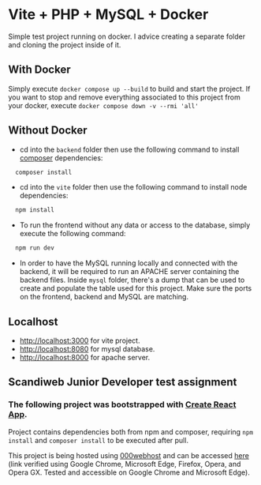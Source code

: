 # Vite + PHP + MySQL + Docker

Simple test project running on docker.
I advice creating a separate folder and cloning the project inside of it.

## With Docker

Simply execute `docker compose up --build` to build and start the project.
If you want to stop and remove everything associated to this project from your docker, execute `docker compose down -v --rmi 'all'`

## Without Docker

- cd into the `backend` folder then use the following command to install [composer](https://getcomposer.org) dependencies:

```bash
  composer install
```

- cd into the `vite` folder then use the following command to install node dependencies:

```bash
  npm install
```

- To run the frontend without any data or access to the database, simply execute the following command:

```bash
  npm run dev
```

- In order to have the MySQL running locally and connected with the backend, it will be required to run an APACHE server containing the backend files. Inside `mysql` folder, there's a dump that can be used to create and populate the table used for this project. Make sure the ports on the frontend, backend and MySQL are matching.

## Localhost

- [http://localhost:3000](http://localhost:3000) for vite project.
- [http://localhost:8080](http://localhost:8080) for mysql database.
- [http://localhost:8000](http://localhost:8000) for apache server.


## Scandiweb Junior Developer test assignment

### The following project was bootstrapped with [Create React App](https://github.com/facebook/create-react-app).

Project contains dependencies both from npm and composer, requiring `npm install` and `composer install` to be executed after pull.

This project is being hosted using [000webhost](https://www.000webhost.com) and can be accessed [here](https://juniortest-guilherme-nl.000webhostapp.com/) (link verified using Google Chrome, Microsoft Edge, Firefox, Opera, and Opera GX. Tested and accessible on Google Chrome and Microsoft Edge).
